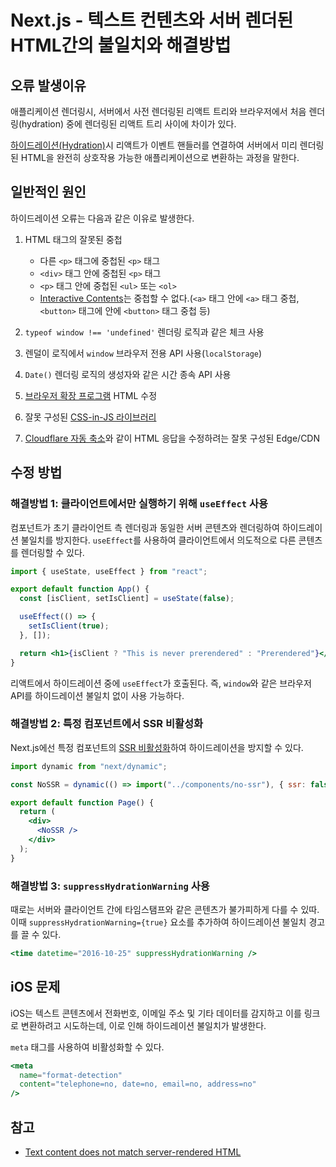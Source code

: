 # Next.js - 텍스트 컨텐츠와 서버 렌더된 HTML간의 불일치와 해결방법

## 오류 발생이유

애플리케이션 렌더링시, 서버에서 사전 렌더링된 리액트 트리와 브라우저에서 처음 렌더링(hydration) 중에 렌더링된 리액트 트리 사이에 차이가 있다.

[하이드레이션(Hydration)](https://react.dev/reference/react-dom/client/hydrateRoot)시 리액트가 이벤트 핸들러를 연결하여 서버에서 미리 렌더링된 HTML을 완전히 상호작용 가능한 애플리케이션으로 변환하는 과정을 말한다.

## 일반적인 원인

하이드레이션 오류는 다음과 같은 이유로 발생한다.

1. HTML 태그의 잘못된 중첩

   - 다른 `<p>` 태그에 중첩된 `<p>` 태그
   - `<div>` 태그 안에 중첩된 `<p>` 태그
   - `<p>` 태그 안에 중첩된 `<ul>` 또는 `<ol>`
   - [Interactive Contents](https://html.spec.whatwg.org/#interactive-content-2)는 중첩할 수 없다.(`<a>` 태그 안에 `<a>` 태그 중첩, `<button>` 태그에 안에 `<button>` 태그 중첩 등)

2. `typeof window !== 'undefined'` 렌더링 로직과 같은 체크 사용
3. 렌덜이 로직에서 `window` 브라우저 전용 API 사용(`localStorage`)
4. `Date()` 렌더링 로직의 생성자와 같은 시간 종속 API 사용
5. [브라우저 확장 프로그램](https://github.com/facebook/react/issues/24430) HTML 수정
6. 잘못 구성된 [CSS-in-JS 라이브러리](https://nextjs.org/docs/app/building-your-application/styling/css-in-js)
7. [Cloudflare 자동 축소](https://developers.cloudflare.com/speed/optimization/content/troubleshooting/disable-auto-minify/)와 같이 HTML 응답을 수정하려는 잘못 구성된 Edge/CDN

## 수정 방법

### 해결방법 1: 클라이언트에서만 실행하기 위해 `useEffect` 사용

컴포넌트가 초기 클라이언트 측 렌더링과 동일한 서버 콘텐츠와 렌더링하여 하이드레이션 불일치를 방지한다. `useEffect`를 사용하여 클라이언트에서 의도적으로 다른 콘텐츠를 렌더링할 수 있다.

```jsx
import { useState, useEffect } from "react";

export default function App() {
  const [isClient, setIsClient] = useState(false);

  useEffect(() => {
    setIsClient(true);
  }, []);

  return <h1>{isClient ? "This is never prerendered" : "Prerendered"}</h1>;
}
```

리액트에서 하이드레이션 중에 `useEffect`가 호출된다. 즉, `window`와 같은 브라우저 API를 하이드레이션 불일치 없이 사용 가능하다.

### 해결방법 2: 특정 컴포넌트에서 SSR 비활성화

Next.js에선 특정 컴포넌트의 [SSR 비활성화](https://nextjs.org/docs/app/building-your-application/optimizing/lazy-loading#skipping-ssr)하여 하이드레이션을 방지할 수 있다.

```jsx
import dynamic from "next/dynamic";

const NoSSR = dynamic(() => import("../components/no-ssr"), { ssr: false });

export default function Page() {
  return (
    <div>
      <NoSSR />
    </div>
  );
}
```

### 해결방법 3: `suppressHydrationWarning` 사용

때로는 서버와 클라이언트 간에 타임스탬프와 같은 콘텐츠가 불가피하게 다를 수 있따. 이때 `suppressHydrationWarning={true}` 요소를 추가하여 하이드레이션 불일치 경고를 끌 수 있다.

```jsx
<time datetime="2016-10-25" suppressHydrationWarning />
```

## iOS 문제

iOS는 텍스트 콘텐츠에서 전화번호, 이메일 주소 및 기타 데이터를 감지하고 이를 링크로 변환하려고 시도하는데, 이로 인해 하이드레이션 불일치가 발생한다.

`meta` 태그를 사용하여 비활성화할 수 있다.

```jsx
<meta
  name="format-detection"
  content="telephone=no, date=no, email=no, address=no"
/>
```

## 참고

- [Text content does not match server-rendered HTML](https://nextjs.org/docs/messages/react-hydration-error#solution-3-using-suppresshydrationwarning)
